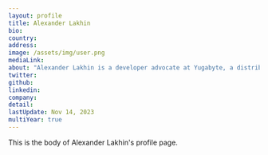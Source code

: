 ```yaml
---
layout: profile
title: Alexander Lakhin
bio: 
country:   
address: 
image: /assets/img/user.png
mediaLink: 
about: "Alexander Lakhin is a developer advocate at Yugabyte, a distributed SQL database company. He specializes in PostgreSQL, an open-source relational database management system. Alexander has extensive experience working with PostgreSQL, providing guidance and support to developers and users of the database. He also contributes to the PostgreSQL community through various initiatives, such as speaking at conferences and writing articles about PostgreSQL best practices. Overall, Alexander Lakhin is a recognized expert in PostgreSQL and plays a crucial role in promoting its adoption and usage."
twitter: 
github: 
linkedin: 
company: 
detail: 
lastUpdate: Nov 14, 2023
multiYear: true
---
```


This is the body of Alexander Lakhin's profile page.
